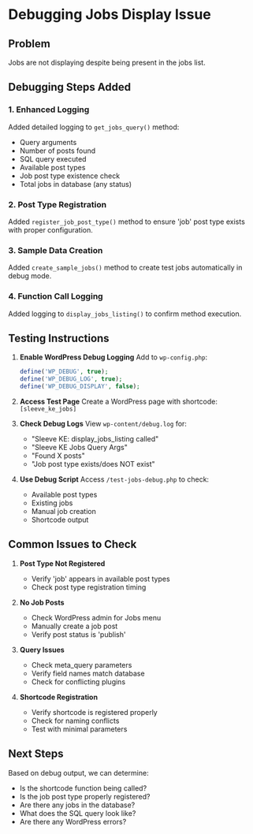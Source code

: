 # Debugging Jobs Display Issue

## Problem
Jobs are not displaying despite being present in the jobs list.

## Debugging Steps Added

### 1. Enhanced Logging
Added detailed logging to `get_jobs_query()` method:
- Query arguments
- Number of posts found
- SQL query executed
- Available post types
- Job post type existence check
- Total jobs in database (any status)

### 2. Post Type Registration
Added `register_job_post_type()` method to ensure 'job' post type exists with proper configuration.

### 3. Sample Data Creation
Added `create_sample_jobs()` method to create test jobs automatically in debug mode.

### 4. Function Call Logging
Added logging to `display_jobs_listing()` to confirm method execution.

## Testing Instructions

1. **Enable WordPress Debug Logging**
   Add to `wp-config.php`:
   ```php
   define('WP_DEBUG', true);
   define('WP_DEBUG_LOG', true);
   define('WP_DEBUG_DISPLAY', false);
   ```

2. **Access Test Page**
   Create a WordPress page with shortcode: `[sleeve_ke_jobs]`

3. **Check Debug Logs**
   View `wp-content/debug.log` for:
   - "Sleeve KE: display_jobs_listing called"
   - "Sleeve KE Jobs Query Args"
   - "Found X posts"
   - "Job post type exists/does NOT exist"

4. **Use Debug Script**
   Access `/test-jobs-debug.php` to check:
   - Available post types
   - Existing jobs
   - Manual job creation
   - Shortcode output

## Common Issues to Check

1. **Post Type Not Registered**
   - Verify 'job' appears in available post types
   - Check post type registration timing

2. **No Job Posts**
   - Check WordPress admin for Jobs menu
   - Manually create a job post
   - Verify post status is 'publish'

3. **Query Issues**
   - Check meta_query parameters
   - Verify field names match database
   - Check for conflicting plugins

4. **Shortcode Registration**
   - Verify shortcode is registered properly
   - Check for naming conflicts
   - Test with minimal parameters

## Next Steps

Based on debug output, we can determine:
- Is the shortcode function being called?
- Is the job post type properly registered?
- Are there any jobs in the database?
- What does the SQL query look like?
- Are there any WordPress errors?